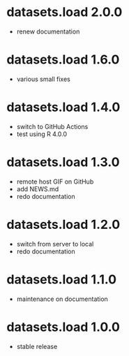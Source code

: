 datasets.load 2.0.0
=======================
* renew documentation

datasets.load 1.6.0
=======================
* various small fixes

datasets.load 1.4.0
=======================
* switch to GitHub Actions
* test using R 4.0.0

datasets.load 1.3.0
=======================
* remote host GIF on GitHub
* add NEWS.md
* redo documentation

datasets.load 1.2.0
=======================
* switch from server to local
* redo documentation

datasets.load 1.1.0
=======================
* maintenance on documentation

datasets.load 1.0.0
=======================
* stable release
